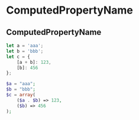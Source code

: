 ComputedPropertyName
======

## ComputedPropertyName

```ts
let a = 'aaa';
let b = 'bbb';
let c = {
    [a + b]: 123,
    [b]: 456
};
```

```php
$a = "aaa";
$b = "bbb";
$c = array(
    ($a . $b) => 123,
    ($b) => 456
);
```
